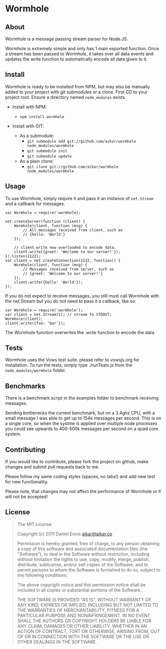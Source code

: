 # Wormhole

## About
Wormhole is a message passing stream parser for Node.JS.

Wormhole is extremely simple and only has 1 main exported function. Once a
stream has been passed to Wormhole, it takes over all data events and
updates the write function to automatically encode all data given to it.


## Install
Wormhole is ready to be installed from NPM, but may also be manually added
to your project with git submodules or a clone. First CD to your project root.
Ensure a directory named `node_modules` exists.

  - Install with NPM:
     - `npm install wormhole`
     
  - Install with GIT:
     - As a submodule:
        - `git submodule add git://github.com/aikar/wormhole node_modules/wormhole`
        - `git submodule init`
        - `git submodule update`
     - As a plain clone:
        - `git clone git://github.com/aikar/wormhole node_modules/wormhole`

## Usage
To use Wormhole, simply require it and pass it an instance of `net.Stream`
and a callback for messages.
    
    var Wormhole = require('wormhole);
    
    net.createServer(function (client) {
        Wormhole(client, function (msg) {
            // All messages received from client, such as
            // {hello: 'World'}
        });
        
        // client.write now overloaded to encode data.
        client.write({greet: 'Weclome to our server!'});
    }).listen(2122);
    var client = net.createConnection(2122, function() {
        Wormhole(client, function (msg) {
            // Messages received from server, such as
            // {greet: 'Welcome to our server!'}
        });
        client.write({hello: 'World'});
    });
    
If you do not expect to receive messages, you still must call Wormhole with
the net.Stream but you do not need to pass it a callback, like so:

    var Wormhole = require('wormhole');
    var client = net.Stream(1); // stream to STDOUT;
    Wormhole(client);
    client.write({foo: 'bar'});
    
The Wormhole function overwrites the .write function to encode the data.

## Tests
Wormhole uses the Vows test suite. please refer to vowsjs.org for installation.
To run the tests, simply type ./runTests.js from the `node_modules/wormhole`
folder.

## Benchmarks
There is a benchmark script in the examples folder to benchmark receiving messages.

Sending bottlenecks the current benchmark, but on a 3.4ghz CPU, with a small
message I was able to get up to 154k messages per second. This is on a single core,
so when the systme is applied over multiple node processes you could see upwards
to 400-500k messages per second on a quad core system.

## Contributing
If you would like to contribute, please fork the project on github, make changes
and submit pull requests back to me.

Please follow my same coding styles (spaces, no tabs!) and add new test for new
functionality.

Please note, that changes may not affect the performance of Wormhole or it will
not be accepted!

## License
> The MIT License
>
>  Copyright (c) 2011 Daniel Ennis <aikar@aikar.co>
>
> Permission is hereby granted, free of charge, to any person obtaining a copy
> of this software and associated documentation files (the "Software"), to deal
> in the Software without restriction, including without limitation the rights
> to use, copy, modify, merge, publish, distribute, sublicense, and/or sell
> copies of the Software, and to permit persons to whom the Software is
> furnished to do so, subject to the following conditions:
>
> The above copyright notice and this permission notice shall be included in
> all copies or substantial portions of the Software.
>
> THE SOFTWARE IS PROVIDED "AS IS", WITHOUT WARRANTY OF ANY KIND, EXPRESS OR
> IMPLIED, INCLUDING BUT NOT LIMITED TO THE WARRANTIES OF MERCHANTABILITY,
> FITNESS FOR A PARTICULAR PURPOSE AND NONINFRINGEMENT. IN NO EVENT SHALL THE
> AUTHORS OR COPYRIGHT HOLDERS BE LIABLE FOR ANY CLAIM, DAMAGES OR OTHER
> LIABILITY, WHETHER IN AN ACTION OF CONTRACT, TORT OR OTHERWISE, ARISING FROM,
> OUT OF OR IN CONNECTION WITH THE SOFTWARE OR THE USE OR OTHER DEALINGS IN
> THE SOFTWARE.
